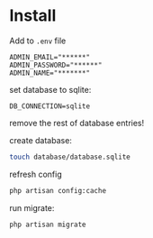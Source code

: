 # Install

Add to `.env` file

```
ADMIN_EMAIL="******"
ADMIN_PASSWORD="******"
ADMIN_NAME="*******"
```

set database to sqlite:

```
DB_CONNECTION=sqlite
```

remove the rest of database entries!

create database:

```bash
touch database/database.sqlite
```

refresh config

```bash
php artisan config:cache
```

run migrate:

```bash
php artisan migrate
```

